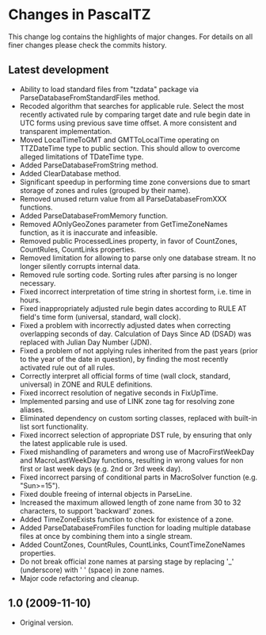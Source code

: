 # Changes in PascalTZ

This change log contains the highlights of major changes. For details on all finer changes please check the commits history.

## Latest development

- Ability to load standard files from "tzdata" package via ParseDatabaseFromStandardFiles method.
- Recoded algorithm that searches for applicable rule. Select the most recently activated rule by comparing target date and rule begin date in UTC forms using previous save time offset. A more consistent and transparent implementation.
- Moved LocalTimeToGMT and GMTToLocalTime operating on TTZDateTime type to public section. This should allow to overcome alleged limitations of TDateTime type.
- Added ParseDatabaseFromString method.
- Added ClearDatabase method.
- Significant speedup in performing time zone conversions due to smart storage of zones and rules (grouped by their name).
- Removed unused return value from all ParseDatabaseFromXXX functions.
- Added ParseDatabaseFromMemory function.
- Removed AOnlyGeoZones parameter from GetTimeZoneNames function, as it is inaccurate and infeasible.
- Removed public ProcessedLines property, in favor of CountZones, CountRules, CountLinks properties.
- Removed limitation for allowing to parse only one database stream. It no longer silently corrupts internal data.
- Removed rule sorting code. Sorting rules after parsing is no longer necessary.
- Fixed incorrect interpretation of time string in shortest form, i.e. time in hours.
- Fixed inappropriately adjusted rule begin dates according to RULE AT field's time form (universal, standard, wall clock).
- Fixed a problem with incorrectly adjusted dates when correcting overlapping seconds of day. Calculation of Days Since AD (DSAD) was replaced with Julian Day Number (JDN).
- Fixed a problem of not applying rules inherited from the past years (prior to the year of the date in question), by finding the most recently activated rule out of all rules.
- Correctly interpret all official forms of time (wall clock, standard, universal) in ZONE and RULE definitions.
- Fixed incorrect resolution of negative seconds in FixUpTime.
- Implemented parsing and use of LINK zone tag for resolving zone aliases.
- Eliminated dependency on custom sorting classes, replaced with built-in list sort functionality.
- Fixed incorrect selection of appropriate DST rule, by ensuring that only the latest applicable rule is used.
- Fixed mishandling of parameters and wrong use of MacroFirstWeekDay and MacroLastWeekDay functions, resulting in wrong values for non first or last week days (e.g. 2nd or 3rd week day).
- Fixed incorrect parsing of conditional parts in MacroSolver function (e.g. "Sun>=15").
- Fixed double freeing of internal objects in ParseLine.
- Increased the maximum allowed length of zone name from 30 to 32 characters, to support 'backward' zones.
- Added TimeZoneExists function to check for existence of a zone.
- Added ParseDatabaseFromFiles function for loading multiple database files at once by combining them into a single stream.
- Added CountZones, CountRules, CountLinks, CountTimeZoneNames properties.
- Do not break official zone names at parsing stage by replacing '_' (underscore) with ' ' (space) in zone names.
- Major code refactoring and cleanup.

## 1.0 (2009-11-10)

- Original version.
